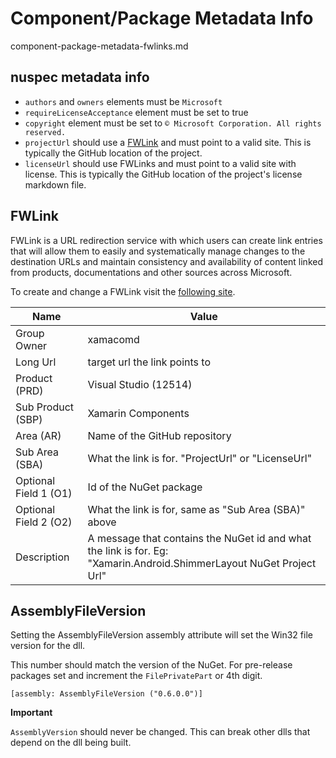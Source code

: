 # Component/Package Metadata Info

component-package-metadata-fwlinks.md

## nuspec metadata info
 
 - `authors` and `owners` elements must be `Microsoft`
 - `requireLicenseAcceptance` element must be set to true
 - `copyright` element must be set to `© Microsoft Corporation. All rights reserved.`
 - `projectUrl` should use a [FWLink](#fwlink) and must point to a valid site.  This is typically the GitHub location of the project.
 - `licenseUrl`  should use FWLinks and must point to a valid site with license.  This is typically the GitHub location of the project's license markdown file.

 
 
## FWLink

FWLink is a URL redirection service with which users can create link entries that will allow them to easily and systematically manage changes to the destination URLs and maintain consistency and availability of content linked from products, documentations and other sources across Microsoft.  

To create and change a FWLink visit the [following site][1].

| Name                  | Value                                                |
|-----------------------|------------------------------------------------------|
| Group Owner           | xamacomd                                             |
| Long Url              | target url the link points to                        |
| Product (PRD)         | Visual Studio (12514)                                |
| Sub Product (SBP)     | Xamarin Components                                   |
| Area (AR)             | Name of the GitHub repository                        |
| Sub Area (SBA)        | What the link is for.  "ProjectUrl" or "LicenseUrl"  |
| Optional Field 1 (O1) | Id of the NuGet package                              |
| Optional Field 2 (O2) | What the link is for, same as "Sub Area (SBA)" above |
| Description           | A message that contains the NuGet id and what the link is for.  Eg: "Xamarin.Android.ShimmerLayout NuGet Project Url" | 
 
## AssemblyFileVersion

Setting the AssemblyFileVersion assembly attribute will set the Win32 file version for the dll.

This number should match the version of the NuGet.  For pre-release packages set and increment the `FilePrivatePart` or 4th digit. 

`[assembly: AssemblyFileVersion ("0.6.0.0")]`

**Important**

`AssemblyVersion` should never be changed.  This can break other dlls that depend on the dll being built.






[1]: https://urlmanager.cloudapp.net/app/html/index.html#/go.microsoft.com.fwlink



